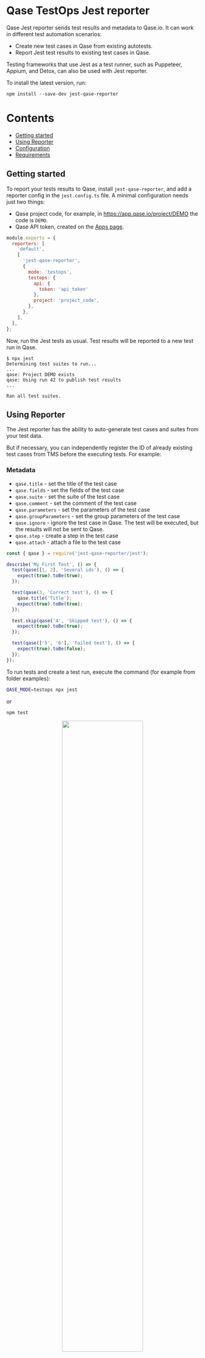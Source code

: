 # Qase TestOps Jest reporter

Qase Jest reporter sends test results and metadata to Qase.io.
It can work in different test automation scenarios:

* Create new test cases in Qase from existing autotests.
* Report Jest test results to existing test cases in Qase.

Testing frameworks that use Jest as a test runner, such as Puppeteer, Appium, and Detox,
can also be used with Jest reporter.

To install the latest version, run:

```shell
npm install --save-dev jest-qase-reporter
```

# Contents

<!-- START doctoc generated TOC please keep comment here to allow auto update -->
<!-- DON'T EDIT THIS SECTION, INSTEAD RE-RUN doctoc TO UPDATE -->

- [Getting started](#getting-started)
- [Using Reporter](#using-reporter)
- [Configuration](#configuration)
- [Requirements](#requirements)

<!-- END doctoc generated TOC please keep comment here to allow auto update -->

## Getting started

To report your tests results to Qase, install `jest-qase-reporter`,
and add a reporter config in the `jest.config.ts` file.
A minimal configuration needs just two things:

* Qase project code, for example, in https://app.qase.io/project/DEMO the code is `DEMO`.
* Qase API token, created on the [Apps page](https://app.qase.io/apps?app=jest-reporter).

```js
module.exports = {
  reporters: [
    'default',
    [
      'jest-qase-reporter',
      {
        mode: 'testops',
        testops: {
          api: {
            token: 'api_token'
          },
          project: 'project_code',
        },
      },
    ],
  ],
};
```

Now, run the Jest tests as usual.
Test results will be reported to a new test run in Qase.

```console
$ npx jest
Determining test suites to run...
...
qase: Project DEMO exists
qase: Using run 42 to publish test results
...

Ran all test suites.
```

## Using Reporter

The Jest reporter has the ability to auto-generate test cases
and suites from your test data.

But if necessary, you can independently register the ID of already
existing test cases from TMS before the executing tests. For example:

### Metadata

- `qase.title` - set the title of the test case
- `qase.fields` - set the fields of the test case
- `qase.suite` - set the suite of the test case
- `qase.comment` - set the comment of the test case
- `qase.parameters` - set the parameters of the test case
- `qase.groupParameters` - set the group parameters of the test case
- `qase.ignore` - ignore the test case in Qase. The test will be executed, but the results will not be sent to Qase.
- `qase.step` - create a step in the test case
- `qase.attach` - attach a file to the test case

```typescript
const { qase } = require('jest-qase-reporter/jest');

describe('My First Test', () => {
  test(qase([1, 2], 'Several ids'), () => {
    expect(true).toBe(true);
  });

  test(qase(3, 'Correct test'), () => {
    qase.title('Title');
    expect(true).toBe(true);
  });

  test.skip(qase('4', 'Skipped test'), () => {
    expect(true).toBe(true);
  });

  test(qase(['5', '6'], 'Failed test'), () => {
    expect(true).toBe(false);
  });
});
```

To run tests and create a test run, execute the command (for example from folder examples):

```bash
QASE_MODE=testops npx jest
```

or

```bash
npm test
```

<p align="center">
  <img width="65%" src="./screenshots/screenshot.png">
</p>

A test run will be performed and available at:

```
https://app.qase.io/run/QASE_PROJECT_CODE
```

## Configuration

Reporter options (* - required):

- `mode` - `testops`/`off` Enables reporter, default - `off`
- `debug` - Enables debug logging, default - `false`
- `environment` - To execute with the sending of the envinroment information
- *`testops.api.token` - Token for API access, you can generate it [here](https://developers.qase.io/#authentication).
- *`testops.project` - [Your project's code](https://help.qase.io/en/articles/9787250-how-do-i-find-my-project-code)
- `testops.run.id` - Qase test run ID, used when the test run was created earlier using CLI or API call.
- `testops.run.title` - Set custom Run name, when new run is created
- `testops.run.description` - Set custom Run description, when new run is created
- `testops.run.complete` - Whether the run should be completed

Example `jest.config.js` config:

```js
module.exports = {
  reporters: [
    'default',
    [
      'jest-qase-reporter',
      {
        mode: 'testops',
        testops: {
          api: {
            token: 'api_key'
          },
          project: 'project_code',
          run: {
            complete: true,
          },
        },
        debug: true,
      },
    ],
  ],
  ...
};
```

You can check example configuration with multiple reporters in [example project](../examples/jest/jest.config.js).

Supported ENV variables:

- `QASE_MODE` - Same as `mode`
- `QASE_DEBUG` - Same as `debug`
- `QASE_ENVIRONMENT` - Same as `environment`
- `QASE_TESTOPS_API_TOKEN` - Same as `testops.api.token`
- `QASE_TESTOPS_PROJECT` - Same as `testops.project`
- `QASE_TESTOPS_RUN_ID` - Pass Run ID from ENV and override reporter option `testops.run.id`
- `QASE_TESTOPS_RUN_TITLE` - Same as `testops.run.title`
- `QASE_TESTOPS_RUN_DESCRIPTION` - Same as `testops.run.description`

## Requirements

We maintain the reporter on LTS versions of Node. You can find the current versions by following
the [link](https://nodejs.org/en/about/releases/)

`jest >= 28.0.0`

<!-- references -->

[auth]: https://developers.qase.io/#authentication
